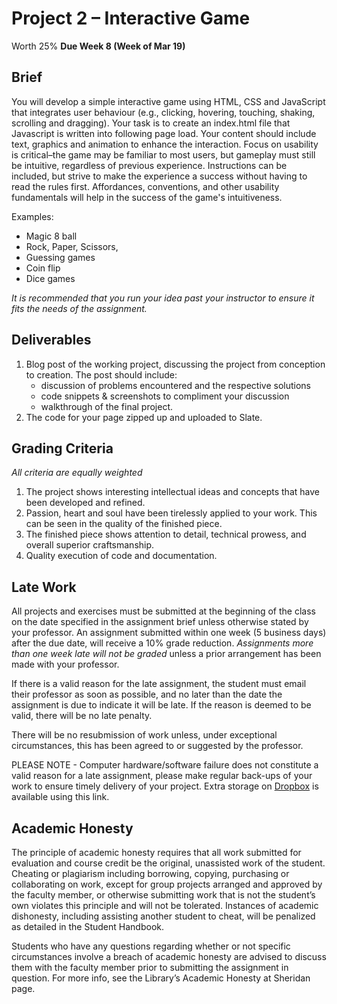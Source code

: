 # Project 2 – Interactive Game
Worth 25%
**Due Week 8 (Week of Mar 19)**

## Brief 
You will develop a simple interactive game using HTML, CSS and JavaScript that integrates user behaviour (e.g., clicking, hovering, touching, shaking, scrolling and dragging). Your task is to create an index.html file that Javascript is written into following page load. Your content should include text, graphics and animation to enhance the interaction. Focus on usability is critical–the game may be familiar to most users, but gameplay must still be intuitive, regardless of previous experience. Instructions can be included, but strive to make the experience a success without having to read the rules first. Affordances, conventions, and other usability fundamentals will help in the success of the game's intuitiveness.

Examples:

- Magic 8 ball
- Rock, Paper, Scissors,
- Guessing games
- Coin flip
- Dice games

_It is recommended that you run your idea past your instructor to ensure it fits the needs of the assignment._

## Deliverables

1. Blog post of the working project, discussing the project from conception to creation. The post should include:
	- discussion of problems encountered and the respective solutions
	- code snippets & screenshots to compliment your discussion
	- walkthrough of the final project.
2. The code for your page zipped up and uploaded to Slate.

## Grading Criteria 

_All criteria are equally weighted_

1. The project shows interesting intellectual ideas and concepts that have been developed and refined.	
2. Passion, heart and soul have been tirelessly applied to your work. This can be seen in the quality of the finished piece.	
3. The finished piece shows attention to detail, technical prowess, and overall superior craftsmanship.
4. Quality execution of code and documentation.

## Late Work

All projects and exercises must be submitted at the beginning of the class on the date specified in the assignment brief unless otherwise stated by your professor. An assignment submitted within one week (5 business days) after the due date, will receive a 10% grade reduction. _Assignments more than one week late will not be graded_ unless a prior arrangement has been made with your professor.

If there is a valid reason for the late assignment, the student must email their professor as soon as possible, and no later than the date the assignment is due to indicate it will be late. If the reason is deemed to be valid, there will be no late penalty.

There will be no resubmission of work unless, under exceptional circumstances, this has been agreed to or suggested by the professor.

PLEASE NOTE - Computer hardware/software failure does not constitute a valid reason for a late assignment, please make regular back-ups of your work to ensure timely delivery of your project. Extra storage on [Dropbox](https://db.tt/KtXMYmmi) is available using this link.

## Academic Honesty

The principle of academic honesty requires that all work submitted for evaluation and course credit be the original, unassisted work of the student. Cheating or plagiarism including borrowing, copying, purchasing or collaborating on work, except for group projects arranged and approved by the faculty member, or otherwise submitting work that is not the student’s own violates this principle and will not be tolerated. Instances of academic dishonesty, including assisting another student to cheat, will be penalized as detailed in the Student Handbook.

Students who have any questions regarding whether or not specific circumstances involve a breach of academic honesty are advised to discuss them with the faculty member prior to submitting the assignment in question. For more info, see the Library’s Academic Honesty at Sheridan page.



